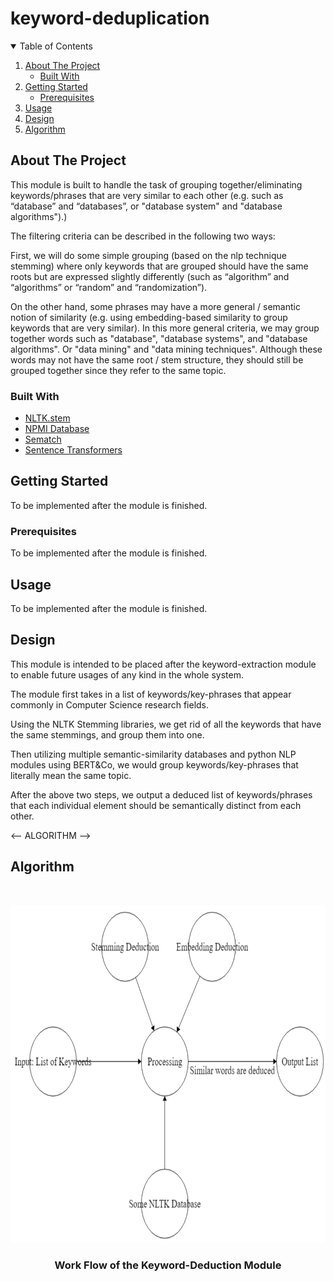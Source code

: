 # keyword-deduplication

<!-- TABLE OF CONTENTS -->
<details open="open">
  <summary>Table of Contents</summary>
  <ol>
    <li>
      <a href="#about-the-project">About The Project</a>
      <ul>
        <li><a href="#built-with">Built With</a></li>
      </ul>
    </li>
    <li>
      <a href="#getting-started">Getting Started</a>
      <ul>
        <li><a href="#prerequisites">Prerequisites</a></li>
      </ul>
    </li>
    <li><a href="#usage">Usage</a></li>
    <li><a href="#design">Design</a></li>
    <li><a href="#algorithm">Algorithm</a></li>
  </ol>
</details>



<!-- ABOUT THE PROJECT -->
## About The Project

  This module is built to handle the task of grouping together/eliminating keywords/phrases that are very similar to each other (e.g. such as “database” and “databases”, or "database system" and "database algorithms").)
  
  The filtering criteria can be described in the following two ways: 
  
  First, we will do some simple grouping (based on the nlp technique stemming) where only keywords that are grouped should have the same roots but are expressed slightly differently (such as “algorithm” and “algorithms” or “random” and “randomization”).
  
  On the other hand, some phrases may have a more general / semantic notion of similarity (e.g. using embedding-based similarity to group keywords that are very similar). In this more general criteria, we may group together words such as "database", "database systems", and "database algorithms". Or "data mining" and "data mining techniques". Although these words may not have the same root / stem structure, they should still be grouped together since they refer to the same topic.

### Built With

* [NLTK.stem](https://www.nltk.org/api/nltk.stem.html)
* [NPMI Database](https://en.wikipedia.org/wiki/Pointwise_mutual_information)
* [Sematch](https://pypi.org/project/sematch/)
* [Sentence Transformers](https://pypi.org/project/sentence-transformers/)



<!-- GETTING STARTED -->
## Getting Started

To be implemented after the module is finished.

### Prerequisites

To be implemented after the module is finished.

<!-- USAGE EXAMPLES -->
## Usage

To be implemented after the module is finished.


<!-- DESIGN -->
## Design

This module is intended to be placed after the keyword-extraction module to enable future usages of any kind in the whole system.

The module first takes in a list of keywords/key-phrases that appear commonly in Computer Science research fields.

Using the NLTK Stemming libraries, we get rid of all the keywords that have the same stemmings, and group them into one.

Then utilizing multiple semantic-similarity databases and python NLP modules using BERT&Co, we would group keywords/key-phrases that literally mean the same topic.

After the above two steps, we output a deduced list of keywords/phrases that each individual element should be semantically distinct from each other.


<-- ALGORITHM -->
## Algorithm 

<!-- PROJECT LOGO -->
<br />
<p align="center">
  <a href="https://github.com/Forward-UIUC-2021F/keyword-deduplication">
    <img src="./Flow.png" alt="Logo" width="640" height="540">
  </a>

  <h3 align="center">Work Flow of the Keyword-Deduction Module</h3>

</p>
